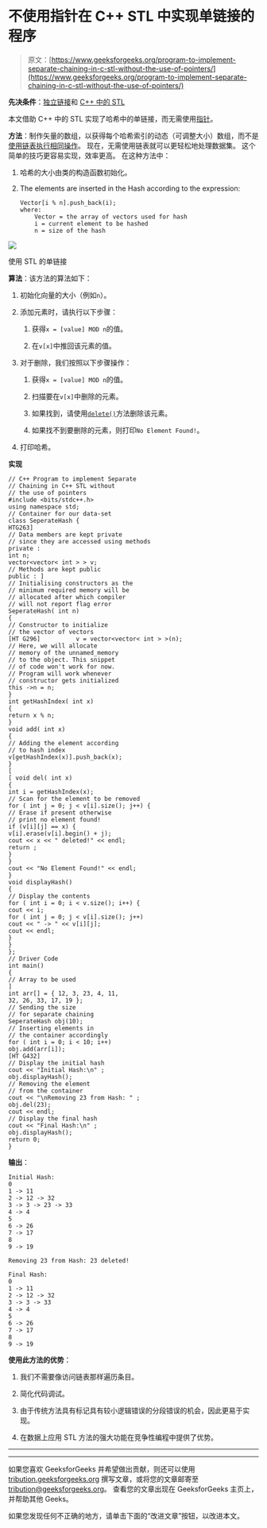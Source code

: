 # 不使用指针在 C++ STL 中实现单链接的程序

> 原文：[https://www.geeksforgeeks.org/program-to-implement-separate-chaining-in-c-stl-without-the-use-of-pointers/](https://www.geeksforgeeks.org/program-to-implement-separate-chaining-in-c-stl-without-the-use-of-pointers/)

**先决条件**：[独立链接](https://www.geeksforgeeks.org/hashing-set-2-separate-chaining/)和 [C++ 中的 STL](https://www.geeksforgeeks.org/the-c-standard-template-library-stl/)

本文借助 C++ 中的 STL 实现了哈希中的单链接，而无需使用[指针](https://www.geeksforgeeks.org/pointers-in-c-and-c-set-1-introduction-arithmetic-and-array/)。

**方法**：制作矢量的数组，以获得每个哈希索引的动态（可调整大小）数组，而不是[使用链表执行相同操作](https://www.geeksforgeeks.org/c-program-hashing-chaining/)。 现在，无需使用链表就可以更轻松地处理数据集。 这个简单的技巧更容易实现，效率更高。 在这种方法中：

1.  哈希的大小由类的构造函数初始化。

2.  The elements are inserted in the Hash according to the expression:

    ```
    Vector[i % n].push_back(i);
    where:
        Vector = the array of vectors used for hash
        i = current element to be hashed
        n = size of the hash

    ```

![](https://media.geeksforgeeks.org/wp-content/cdn-uploads/20200227131935/Separate-Chaining-without-pointers.png)

使用 STL 的单链接

**算法**：该方法的算法如下：

1.  初始化向量的大小（例如`n`）。

2.  添加元素时，请执行以下步骤：

    1.  获得`x = [value] MOD n`的值。

    2.  在`v[x]`中推回该元素的值。

3.  对于删除，我们按照以下步骤操作：

    1.  获得`x = [value] MOD n`的值。

    2.  扫描要在`v[x]`中删除的元素。

    3.  如果找到，请使用[`delete()`](https://www.geeksforgeeks.org/vector-erase-and-clear-in-cpp/)方法删除该元素。

    4.  如果找不到要删除的元素，则打印`No Element Found!`。

4.  打印哈希。

**实现**

```
// C++ Program to implement Separate
// Chaining in C++ STL without
// the use of pointers
#include <bits/stdc++.h>
using namespace std;
// Container for our data-set
class SeperateHash {
HTG263]
// Data members are kept private
// since they are accessed using methods
private :
int n;
vector<vector< int > > v;
// Methods are kept public
public : ]
// Initialising constructors as the
// minimum required memory will be
// allocated after which compiler
// will not report flag error
SeperateHash( int n)
{
// Constructor to initialize
// the vector of vectors
[HT G296]          v = vector<vector< int > >(n);
// Here, we will allocate
// memory of the unnamed_memory
// to the object. This snippet
// of code won't work for now.
// Program will work whenever
// constructor gets initialized
this ->n = n;
}
int getHashIndex( int x)
{
return x % n;
}
void add( int x)
{
// Adding the element according
// to hash index
v[getHashIndex(x)].push_back(x);
}
[
[ void del( int x)
{
int i = getHashIndex(x);
// Scan for the element to be removed
for ( int j = 0; j < v[i].size(); j++) {
// Erase if present otherwise
// print no element found!
if (v[i][j] == x) {
v[i].erase(v[i].begin() + j);
cout << x << " deleted!" << endl;
return ;
}
}
cout << "No Element Found!" << endl;
}
void displayHash()
{
// Display the contents
for ( int i = 0; i < v.size(); i++) {
cout << i;
for ( int j = 0; j < v[i].size(); j++)
cout << " -> " << v[i][j];
cout << endl;
}
}
};
// Driver Code
int main()
{
// Array to be used
]
int arr[] = { 12, 3, 23, 4, 11,
32, 26, 33, 17, 19 };
// Sending the size
// for separate chaining
SeperateHash obj(10);
// Inserting elements in
// the container accordingly
for ( int i = 0; i < 10; i++)
obj.add(arr[i]);
[HT G432]
// Display the initial hash
cout << "Initial Hash:\n" ;
obj.displayHash();
// Removing the element
// from the container
cout << "\nRemoving 23 from Hash: " ;
obj.del(23);
cout << endl;
// Display the final hash
cout << "Final Hash:\n" ;
obj.displayHash();
return 0;
}
```

**输出**：

```
Initial Hash:
0
1 -> 11
2 -> 12 -> 32
3 -> 3 -> 23 -> 33
4 -> 4
5
6 -> 26
7 -> 17
8
9 -> 19

Removing 23 from Hash: 23 deleted!

Final Hash:
0
1 -> 11
2 -> 12 -> 32
3 -> 3 -> 33
4 -> 4
5
6 -> 26
7 -> 17
8
9 -> 19

```

**使用此方法的优势**：

1.  我们不需要像访问链表那样遍历条目。

2.  简化代码调试。

3.  由于传统方法具有标记具有较小逻辑错误的分段错误的机会，因此更易于实现。

4.  在数据上应用 STL 方法的强大功能在竞争性编程中提供了优势。


* * *

* * *

如果您喜欢 GeeksforGeeks 并希望做出贡献，则还可以使用 [tribution.geeksforgeeks.org](https://contribute.geeksforgeeks.org/) 撰写文章，或将您的文章邮寄至 tribution@geeksforgeeks.org。 查看您的文章出现在 GeeksforGeeks 主页上，并帮助其他 Geeks。

如果您发现任何不正确的地方，请单击下面的“改进文章”按钮，以改进本文。